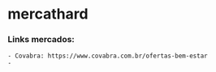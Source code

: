 # mercathard

### Links mercados:
    - Covabra: https://www.covabra.com.br/ofertas-bem-estar
    - 
